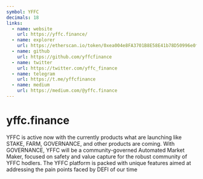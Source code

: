 ```yaml
---
symbol: YFFC
decimals: 18
links:
  - name: website
    url: https://yffc.finance/
  - name: explorer
    url: https://etherscan.io/token/0xea004e8FA3701B8E58E41b78D50996e0f7176CbD
  - name: github
    url: https://github.com/yffcfinance
  - name: twitter
    url: https://twitter.com/yffc_finance
  - name: telegram
    url: https://t.me/yffcfinance
  - name: medium
    url: https://medium.com/@yffc.finance
---
```


# yffc.finance

YFFC is active now with the currently products what are launching like STAKE, FARM, GOVERNANCE, and other products are coming. With GOVERNANCE, YFFC will be a community-governed Automated Market Maker, focused on safety and value capture for the robust community of YFFC hodlers. The YFFC platform is packed with unique features aimed at addressing the pain points faced by DEFI of our time
